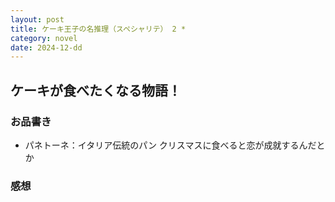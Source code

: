 ```yaml
---
layout: post
title: ケーキ王子の名推理（スペシャリテ） 2 *
category: novel
date: 2024-12-dd
---
```


## ケーキが食べたくなる物語！

### お品書き

- パネトーネ：イタリア伝統のパン クリスマスに食べると恋が成就するんだとか

### 感想
